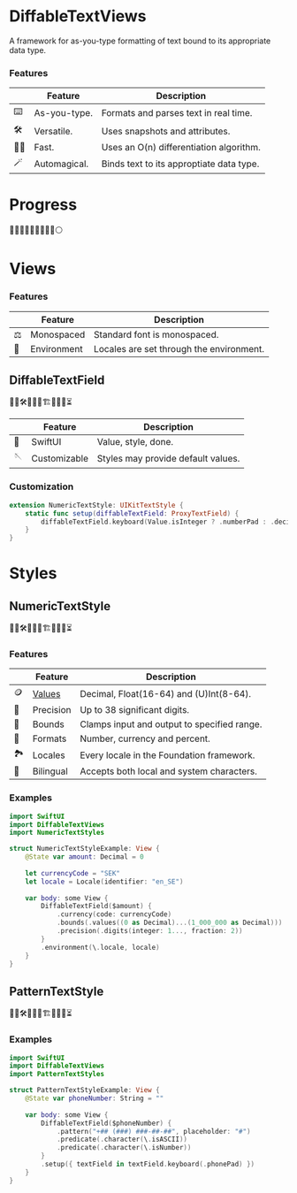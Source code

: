 # DiffableTextViews

A framework for as-you-type formatting of text bound to its appropriate data type.

### Features

|   | Feature | Description |
|---|---------|-------------|
| :keyboard: | As-you-type. | Formats and parses text in real time. |
| :hammer_and_wrench: | Versatile. | Uses snapshots and attributes. |
| :running_man: | Fast. | Uses an O(n) differentiation algorithm. |
| :magic_wand: | Automagical. | Binds text to its approptiate data type. |

# Progress

🔵🔵🔵🔵🔵🔵🔵🔵🔵⚪️

# Views

### Features

|   | Feature | Description |
|---|---------|-------------|
| :balance_scale: | Monospaced | Standard font is monospaced. |
| :evergreen_tree: | Environment | Locales are set through the environment. |

## DiffableTextField

👷‍♂️🛠🚧🚧🧱🏗🧱🚧🚧⏳

|   | Feature | Description |
|---|---------|-------------|
| :iphone: | SwiftUI | Value, style, done. |
| :sewing_needle: | Customizable | Styles may provide default values. |

### Customization

```swift
extension NumericTextStyle: UIKitTextStyle {    
    static func setup(diffableTextField: ProxyTextField) {
        diffableTextField.keyboard(Value.isInteger ? .numberPad : .decimalPad)
    }
}
```

# Styles

## NumericTextStyle 

👷‍♂️🛠🚧🚧🧱🏗🧱🚧🚧⏳

### Features

|   | Feature | Description |
|---|---------|-------------|
| :coin: | [Values](../main/Notes/NumericTextStyles/VALUES.md) | Decimal, Float(16-64) and (U)Int(8-64). |
| :bow_and_arrow: | Precision | Up to 38 significant digits. |
| :bricks: | Bounds | Clamps input and output to specified range. |
| :art: | Formats | Number, currency and percent. |
| :national_park: | Locales | Every locale in the Foundation framework. |
| :book: | Bilingual | Accepts both local and system characters. |

### Examples

```swift
import SwiftUI
import DiffableTextViews
import NumericTextStyles

struct NumericTextStyleExample: View {
    @State var amount: Decimal = 0
    
    let currencyCode = "SEK"
    let locale = Locale(identifier: "en_SE")
    
    var body: some View {
        DiffableTextField($amount) {
            .currency(code: currencyCode)
            .bounds(.values((0 as Decimal)...(1_000_000 as Decimal)))
            .precision(.digits(integer: 1..., fraction: 2))
        }
        .environment(\.locale, locale)
    }
}
```

## PatternTextStyle

👷‍♂️🛠🚧🚧🧱🏗🧱🚧🚧⏳

### Examples

```swift
import SwiftUI
import DiffableTextViews
import PatternTextStyles

struct PatternTextStyleExample: View {
    @State var phoneNumber: String = ""
    
    var body: some View {
        DiffableTextField($phoneNumber) {
            .pattern("+## (###) ###-##-##", placeholder: "#")
            .predicate(.character(\.isASCII))
            .predicate(.character(\.isNumber))
        }
        .setup({ textField in textField.keyboard(.phonePad) })
    }
}
```
